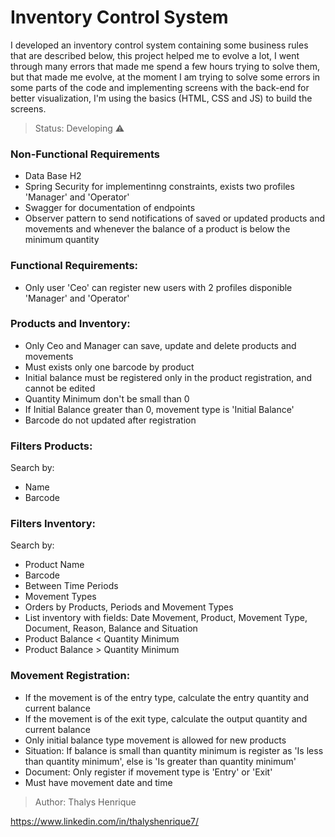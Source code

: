 # Inventory Control System

<p>I developed an inventory control system containing some business rules that are described below, this project helped me to evolve a lot, I went through many errors that made me spend a few hours trying to solve them, but that made me evolve, at the moment I am trying to solve some errors in some parts of the code and implementing screens with the back-end for better visualization, I'm using the basics (HTML, CSS and JS) to build the screens.</p>

> Status: Developing ⚠️

### Non-Functional Requirements
+ Data Base H2
+ Spring Security for implementinng constraints, exists two profiles 'Manager' and 'Operator'
+ Swagger for documentation of endpoints
+ Observer pattern to send notifications of saved or updated products and movements and whenever the balance of a product is below the minimum quantity

### Functional Requirements:
+ Only user 'Ceo' can register new users with 2 profiles disponible 'Manager' and 'Operator'

### Products and Inventory:
+ Only Ceo and Manager can save, update and delete products and movements
+ Must exists only one barcode by product
+ Initial balance must be registered only in the product registration, and cannot be edited
+ Quantity Minimum don't be small than 0
+ If Initial Balance greater than 0, movement type is 'Initial Balance'
+ Barcode do not updated after registration

### Filters Products:
Search by:
+ Name
+ Barcode

### Filters Inventory:
Search by: 
+ Product Name
+ Barcode
+ Between Time Periods
+ Movement Types
+ Orders by Products, Periods and Movement Types
+ List inventory with fields: Date Movement, Product, Movement Type, Document, Reason, Balance and Situation
+ Product Balance < Quantity Minimum
+ Product Balance > Quantity Minimum

### Movement Registration:
+ If the movement is of the entry type, calculate the entry quantity and current balance
+ If the movement is of the exit type, calculate the output quantity and current balance
+ Only initial balance type movement is allowed for new products
+ Situation: If balance is small than quantity minimum is register as 'Is less than quantity minimum', else is 'Is greater than quantity minimum'
+ Document: Only register if movement type is 'Entry' or 'Exit'
+ Must have movement date and time

> Author: Thalys Henrique

https://www.linkedin.com/in/thalyshenrique7/
